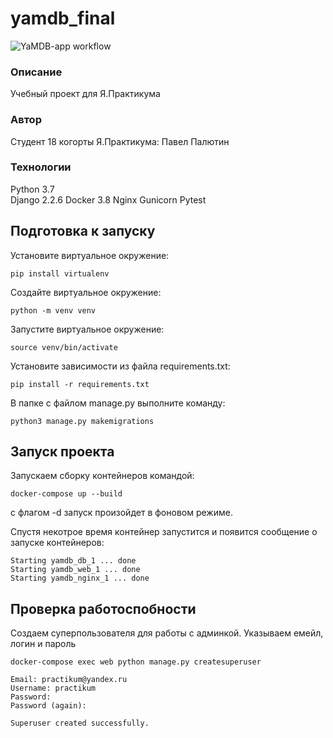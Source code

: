# yamdb_final 
![YaMDB-app workflow](https://github.com/PolkanDo/yamdb_final/actions/workflows/yamdb_workflow.yml/badge.svg)

### Описание
Учебный проект для Я.Практикума

### Автор
Студент 18 когорты Я.Практикума: Павел Палютин

### Технологии
Python 3.7  
Django 2.2.6
Docker 3.8
Nginx
Gunicorn
Pytest

## Подготовка к запуску
Установите виртуальное окружение:
```
pip install virtualenv
```
Создайте виртуальное окружение:
```
python -m venv venv
```
Запустите виртуальное окружение:
```
source venv/bin/activate
```
Установите зависимости из файла requirements.txt:
```
pip install -r requirements.txt
```
В папке с файлом manage.py выполните команду:
```
python3 manage.py makemigrations
```
## Запуск проекта
Запускаем сборку контейнеров командой:
```
docker-compose up --build 
```
с флагом -d запуск произойдет в фоновом режиме.

Спустя некотрое время контейнер запустится и появится сообщение о запуске контейнеров:
```
Starting yamdb_db_1 ... done
Starting yamdb_web_1 ... done
Starting yamdb_nginx_1 ... done
```
## Проверка работоспобности
Создаем суперпользователя для работы с админкой. Указываем емейл, логин и пароль
```
docker-compose exec web python manage.py createsuperuser
```
```
Email: practikum@yandex.ru
Username: practikum
Password: 
Password (again): 
```
```
Superuser created successfully.
```
